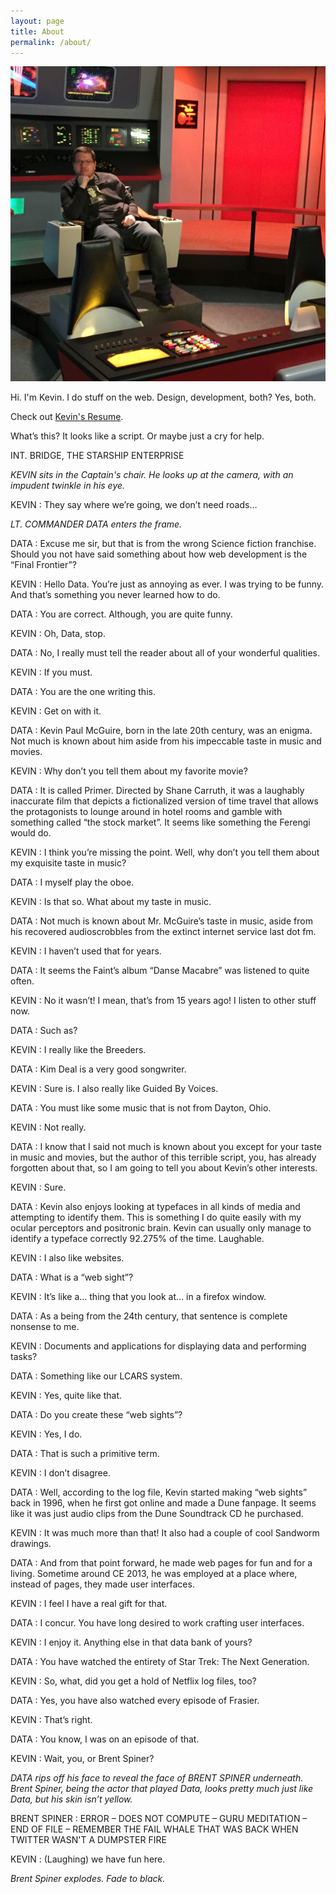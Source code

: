 ```yaml
---
layout: page
title: About
permalink: /about/
---
```


![Kevin on the Enterprise](/assets/images/kevin.jpg)

Hi. I'm Kevin. I do stuff on the web. Design, development, both? Yes, both.

Check out [Kevin's Resume](/assets/pdf/kpmcguire-resume.pdf).

What’s this? It looks like a script. Or maybe just a cry for help.

<div class="screenplay" markdown="1">

INT. BRIDGE, THE STARSHIP ENTERPRISE

_KEVIN sits in the Captain's chair. He looks up at the camera, with an impudent twinkle in his eye._

KEVIN
: They say where we’re going, we don’t need roads…

_LT. COMMANDER DATA enters the frame._

DATA
: Excuse me sir, but that is from the wrong Science fiction franchise. Should you not have said something about how web development is the “Final Frontier”?

KEVIN
: Hello Data. You’re just as annoying as ever. I was trying to be funny. And that’s something you never learned how to do.

DATA
: You are correct. Although, you are quite funny.

KEVIN
: Oh, Data, stop.

DATA
: No, I really must tell the reader about all of your wonderful qualities.

KEVIN
: If you must.

DATA
: You are the one writing this.

KEVIN
: Get on with it.

DATA
: Kevin Paul McGuire, born in the late 20th century, was an enigma. Not much is known about him aside from his impeccable taste in music and movies.

KEVIN
: Why don’t you tell them about my favorite movie?

DATA
: It is called Primer. Directed by Shane Carruth, it was a laughably inaccurate film that depicts a fictionalized version of time travel that allows the protagonists to lounge around in hotel rooms and gamble with something called “the stock market”. It seems like something the Ferengi would do.

KEVIN
: I think you’re missing the point. Well, why don’t you tell them about my exquisite taste in music?

DATA
: I myself play the oboe.

KEVIN
: Is that so. What about my taste in music.

DATA
: Not much is known about Mr. McGuire’s taste in music, aside from his recovered audioscrobbles from the extinct internet service last dot fm.

KEVIN
: I haven’t used that for years.

DATA
: It seems the Faint’s album “Danse Macabre” was listened to quite often.

KEVIN
: No it wasn’t! I mean, that’s from 15 years ago! I listen to other stuff now.

DATA
: Such as?

KEVIN
: I really like the Breeders.

DATA
: Kim Deal is a very good songwriter.

KEVIN
: Sure is. I also really like Guided By Voices.

DATA
: You must like some music that is not from Dayton, Ohio.

KEVIN
: Not really.

DATA
: I know that I said not much is known about you except for your taste in music and movies, but the author of this terrible script, you, has already forgotten about that, so I am going to tell you about Kevin’s other interests.

KEVIN
: Sure.

DATA
: Kevin also enjoys looking at typefaces in all kinds of media and attempting to identify them. This is something I do quite easily with my ocular perceptors and positronic brain. Kevin can usually only manage to identify a typeface correctly 92.275% of the time. Laughable.

KEVIN
: I also like websites.

DATA
: What is a “web sight”?

KEVIN
: It’s like a… thing that you look at… in a firefox window.

DATA
: As a being from the 24th century, that sentence is complete nonsense to me.

KEVIN
: Documents and applications for displaying data and performing tasks?

DATA
: Something like our LCARS system.

KEVIN
: Yes, quite like that.

DATA
: Do you create these “web sights”?

KEVIN
: Yes, I do.

DATA
: That is such a primitive term.

KEVIN
: I don’t disagree.

DATA
: Well, according to the log file, Kevin started making “web sights” back in 1996, when he first got online and made a Dune fanpage. It seems like it was just audio clips from the Dune Soundtrack CD he purchased.

KEVIN
: It was much more than that! It also had a couple of cool Sandworm drawings.

DATA
: And from that point forward, he made web pages for fun and for a living. Sometime around CE 2013, he was employed at a place where, instead of pages, they made user interfaces.

KEVIN
: I feel I have a real gift for that.

DATA
: I concur. You have long desired to work crafting user interfaces.

KEVIN
: I enjoy it. Anything else in that data bank of yours?

DATA
: You have watched the entirety of Star Trek: The Next Generation.

KEVIN
: So, what, did you get a hold of Netflix log files, too?

DATA
: Yes, you have also watched every episode of Frasier.

KEVIN
: That’s right.

DATA
: You know, I was on an episode of that.

KEVIN
: Wait, you, or Brent Spiner?

_DATA rips off his face to reveal the face of BRENT SPINER underneath. Brent Spiner, being the actor that played Data, looks pretty much just like Data, but his skin isn’t yellow._

BRENT SPINER
: ERROR – DOES NOT COMPUTE – GURU MEDITATION – END OF FILE – REMEMBER THE FAIL WHALE THAT WAS BACK WHEN TWITTER WASN'T A DUMPSTER FIRE

KEVIN
: (Laughing) we have fun here.

_Brent Spiner explodes. Fade to black._

</div>




